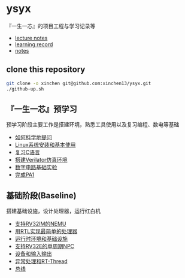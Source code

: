 # ysyx
『一生一芯』的项目工程与学习记录等
- [lecture notes](https://ysyx.oscc.cc/docs/)
- [learning record](https://docs.qq.com/sheet/DZXVEQ0thWGZOaU9t?tab=j1z835)
- [notes](./docs/notes.md)

## clone this repository
```sh
git clone -o xinchen git@github.com:xinchen13/ysyx.git
./github-up.sh
```

## 『一生一芯』预学习
预学习阶段主要工作是搭建环境，熟悉工具使用以及复习编程、数电等基础

- [如何科学地提问](./docs/01/) 
- [Linux系统安装和基本使用](./docs/02/) 
- [复习C语言](./docs/03/) 
- [搭建Verilator仿真环境](./docs/04/) 
- [数字电路基础实验](./docs/05/) 
- [完成PA1](./docs/06/) 

## 基础阶段(Baseline)
搭建基础设施，设计处理器，运行红白机

- [支持RV32IM的NEMU](./docs/07/)
- [用RTL实现最简单的处理器](./docs/08/)
- [运行时环境和基础设施](./docs/09/)
- [支持RV32E的单周期NPC](./docs/10/)
- [设备和输入输出](./docs/11/)
- [异常处理和RT-Thread](./docs/12/)
- [总线](./docs/13)